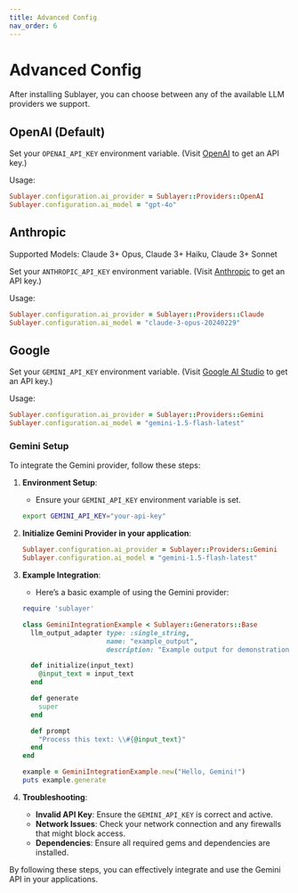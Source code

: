 ```yaml
---
title: Advanced Config
nav_order: 6
---
```

# Advanced Config

After installing Sublayer, you can choose between any of the available LLM providers we support.

## OpenAI (Default)

Set your `OPENAI_API_KEY` environment variable. (Visit [OpenAI](https://openai.com/product) to get an API key.)

Usage:

```ruby
Sublayer.configuration.ai_provider = Sublayer::Providers::OpenAI
Sublayer.configuration.ai_model = "gpt-4o"
```

## Anthropic

Supported Models: Claude 3+ Opus, Claude 3+ Haiku, Claude 3+ Sonnet

Set your `ANTHROPIC_API_KEY` environment variable. (Visit [Anthropic](https://anthropic.com/) to get an API key.)

Usage:

```ruby
Sublayer.configuration.ai_provider = Sublayer::Providers::Claude
Sublayer.configuration.ai_model = "claude-3-opus-20240229"
```

## Google

Set your `GEMINI_API_KEY` environment variable. (Visit [Google AI Studio](https://ai.google.dev/) to get an API key.)

Usage:

```ruby
Sublayer.configuration.ai_provider = Sublayer::Providers::Gemini
Sublayer.configuration.ai_model = "gemini-1.5-flash-latest"
```

### Gemini Setup

To integrate the Gemini provider, follow these steps:

1. **Environment Setup**:
   - Ensure your `GEMINI_API_KEY` environment variable is set.
   
   ```bash
   export GEMINI_API_KEY="your-api-key"
   ```

2. **Initialize Gemini Provider in your application**:
   
   ```ruby
   Sublayer.configuration.ai_provider = Sublayer::Providers::Gemini
   Sublayer.configuration.ai_model = "gemini-1.5-flash-latest"
   ```

3. **Example Integration**:
   - Here’s a basic example of using the Gemini provider:
   
   ```ruby
   require 'sublayer'

   class GeminiIntegrationExample < Sublayer::Generators::Base
     llm_output_adapter type: :single_string,
                        name: "example_output",
                        description: "Example output for demonstration"

     def initialize(input_text)
       @input_text = input_text
     end

     def generate
       super
     end

     def prompt
       "Process this text: \\#{@input_text}"
     end
   end

   example = GeminiIntegrationExample.new("Hello, Gemini!")
   puts example.generate
   ```

4. **Troubleshooting**:
   - **Invalid API Key**: Ensure the `GEMINI_API_KEY` is correct and active.
   - **Network Issues**: Check your network connection and any firewalls that might block access.
   - **Dependencies**: Ensure all required gems and dependencies are installed.

By following these steps, you can effectively integrate and use the Gemini API in your applications.